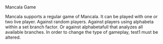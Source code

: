 Mancala Game

Mancala supports a regular game of Mancala. It can be played with one or two live player. Against random players. 
Against players using alphabeta within a set branch factor. 
Or against alphabetafull that analyzes all available branches.
In order to change the type of gameplay, test1 must be altered.
